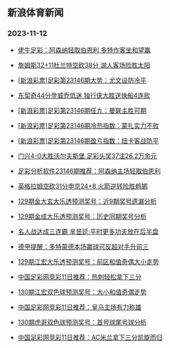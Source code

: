 ## 新浪体育新闻 
### 2023-11-12

+ [佬牛足彩：阿森纳轻取伯恩利 多特作客坐和望赢](https://sports.sina.com.cn/l/2023-11-11/doc-imzuezsz3007411.shtml)

+ [詹姆斯32+11杜兰特空砍38分 湖人客场险胜太阳](https://sports.sina.com.cn/basketball/nba/2023-11-11/doc-imzufnhv2808219.shtml)

+ [[新浪彩票]足彩第23146期大势：尤文设防冷平](https://sports.sina.com.cn/l/2023-11-11/doc-imzuezta9782611.shtml)

+ [东契奇44分登威乔低迷 独行侠大胜送快船4连败](https://sports.sina.com.cn/basketball/nba/2023-11-11/doc-imzufnhw9569767.shtml)

+ [[新浪彩票]足彩第23146期任九：曼联主胜可期](https://sports.sina.com.cn/l/2023-11-11/doc-imzuezta9782765.shtml)

+ [[新浪彩票]足彩第23146期冷热指数：蒙扎实力不败](https://sports.sina.com.cn/l/2023-11-11/doc-imzuezsz3006047.shtml)

+ [[新浪彩票]足彩第23146期盈亏指数：纽卡客战防平](https://sports.sina.com.cn/l/2023-11-11/doc-imzuezsv0079521.shtml)

+ [门兴4-0大胜沃尔夫斯堡 足彩头奖37注26.2万余元](https://sports.sina.com.cn/l/2023-11-11/doc-imzuezsv0077154.shtml)

+ [足彩分析软件23146期推荐：阿森纳主场轻取伯恩利](https://sports.sina.com.cn/l/2023-11-11/doc-imzuezsw5402659.shtml)

+ [英格拉姆空砍31分申京24+8 火箭逆转险胜鹈鹕](https://sports.sina.com.cn/basketball/nba/2023-11-11/doc-imzuffys9987753.shtml)

+ [129期金大玄大乐透预测奖号：近9期奖号遗漏分析](https://sports.sina.com.cn/l/2023-11-11/doc-imzucyfi0639568.shtml)

+ [129期金成大乐透预测奖号：历史同期奖号分析](https://sports.sina.com.cn/l/2023-11-11/doc-imzucyfi0639064.shtml)

+ [名人战达成三连霸 芈昱廷:平时更多功夫放在后半盘](https://sports.sina.com.cn/go/2023-11-11/doc-imzufwwr2582852.shtml)

+ [德甲提醒：多特蒙德本场赢球可反超对手升前三](https://sports.sina.com.cn/l/2023-11-11/doc-imzuctxn6077660.shtml)

+ [129期江宏大乐透预测奖号：前区和值奇偶大小走势](https://sports.sina.com.cn/l/2023-11-11/doc-imzucyfr0317347.shtml)

+ [中国足彩网竞彩11日推荐：热刺轻松拿下三分](https://sports.sina.com.cn/l/2023-11-11/doc-imzufnhs5191762.shtml)

+ [130期江宏双色球预测奖号：大小和值奇偶走势](https://sports.sina.com.cn/l/2023-11-11/doc-imzucyfi0643197.shtml)

+ [中国足彩网竞彩11日推荐：皇马主场有力称雄](https://sports.sina.com.cn/l/2023-11-11/doc-imzufnhs5192588.shtml)

+ [130期虎哥双色球预测奖号：首号球尾号球分析](https://sports.sina.com.cn/l/2023-11-11/doc-imzucyfp3544086.shtml)

+ [中国足彩网竞彩11日推荐：AC米兰拿下三分凯旋而归](https://sports.sina.com.cn/l/2023-11-11/doc-imzufnhw9575362.shtml)

